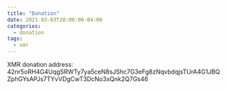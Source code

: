 ```yaml
---
title: "Donation"
date: 2021-03-03T20:00:00-04:00
categories:
  - donation
tags:
  - xmr
---
```


XMR donation address: 42nr5oRH4G4UqgSRWTy7ya5ceN8sJShc7G3eFg8zNqvbdqjsTUrA4G1JBQZphGYsAPJs7TYvVDgCwT3DcNo3xQnk2Q7Gs46
